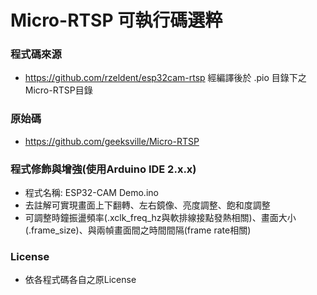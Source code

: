 # Micro-RTSP 可執行碼選粹

### 程式碼來源
- https://github.com/rzeldent/esp32cam-rtsp 經編譯後於 .pio 目錄下之Micro-RTSP目錄

### 原始碼
- https://github.com/geeksville/Micro-RTSP

### 程式修飾與增強(使用Arduino IDE 2.x.x)
- 程式名稱: ESP32-CAM Demo.ino
- 去註解可實現畫面上下翻轉、左右鏡像、亮度調整、飽和度調整
- 可調整時鐘振盪頻率(.xclk_freq_hz與軟排線接點發熱相關)、畫面大小(.frame_size)、與兩幀畫面間之時間間隔(frame rate相關)

### License
- 依各程式碼各自之原License
